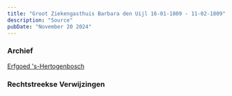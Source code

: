 ```yaml
---
title: "Groot Ziekengasthuis Barbara den Uijl 16-01-1809 - 11-02-1809"
description: "Source"
pubDate: "November 20 2024"
---
```


### Archief
[Erfgoed 's-Hertogenbosch](https://www.erfgoedshertogenbosch.nl/)

### Rechtstreekse Verwijzingen